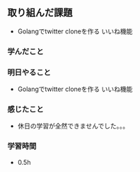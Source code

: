 ## 取り組んだ課題
- Golangでtwitter cloneを作る いいね機能

### 学んだこと


### 明日やること
- Golangでtwitter cloneを作る いいね機能


### 感じたこと
- 休日の学習が全然できませんでした。。。

### 学習時間
- 0.5h